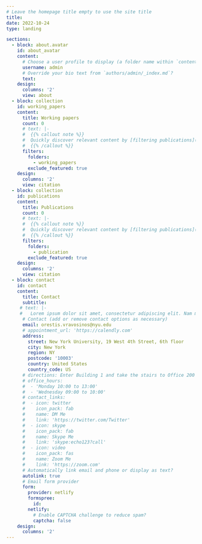 ```yaml
---
# Leave the homepage title empty to use the site title
title:
date: 2022-10-24
type: landing

sections:
  - block: about.avatar
    id: about_avatar
    content:
      # Choose a user profile to display (a folder name within `content/authors/`)
      username: admin
      # Override your bio text from `authors/admin/_index.md`?
      text:
    design:
      columns: '2'
      view: about
  - block: collection
    id: working_papers
    content:
      title: Working papers
      count: 0
      # text: |-
      #  {{% callout note %}}
      #  Quickly discover relevant content by [filtering publications](./publication/).
      #  {{% /callout %}}
      filters:
        folders:
          - working_papers
        exclude_featured: true
    design:
      columns: '2'
      view: citation
  - block: collection
    id: publications
    content:
      title: Publications
      count: 0
      # text: |-
      #  {{% callout note %}}
      #  Quickly discover relevant content by [filtering publications](./publication/).
      #  {{% /callout %}}
      filters:
        folders:
          - publication
        exclude_featured: true
    design:
      columns: '2'
      view: citation
  - block: contact
    id: contact
    content:
      title: Contact
      subtitle:
     # text: |-
     #   Lorem ipsum dolor sit amet, consectetur adipiscing elit. Nam mi diam, venenatis ut magna et, vehicula efficitur enim.
      # Contact (add or remove contact options as necessary)
      email: orestis.vravosinos@nyu.edu
      # appointment_url: 'https://calendly.com'
      address:
        street: New York University, 19 West 4th Street, 6th floor
        city: New York
        region: NY
        postcode: '10003'
        country: United States
        country_code: US
      # directions: Enter Building 1 and take the stairs to Office 200 on Floor 2
      # office_hours:
      #  - 'Monday 10:00 to 13:00'
      #  - 'Wednesday 09:00 to 10:00'
      # contact_links:
      #  - icon: twitter
      #    icon_pack: fab
      #    name: DM Me
      #    link: 'https://twitter.com/Twitter'
      #  - icon: skype
      #    icon_pack: fab
      #    name: Skype Me
      #    link: 'skype:echo123?call'
      #  - icon: video
      #    icon_pack: fas
      #    name: Zoom Me
      #    link: 'https://zoom.com'
      # Automatically link email and phone or display as text?
      autolink: true
      # Email form provider
      form:
        provider: netlify
        formspree:
          id:
        netlify:
          # Enable CAPTCHA challenge to reduce spam?
          captcha: false
    design:
      columns: '2'
---
```

